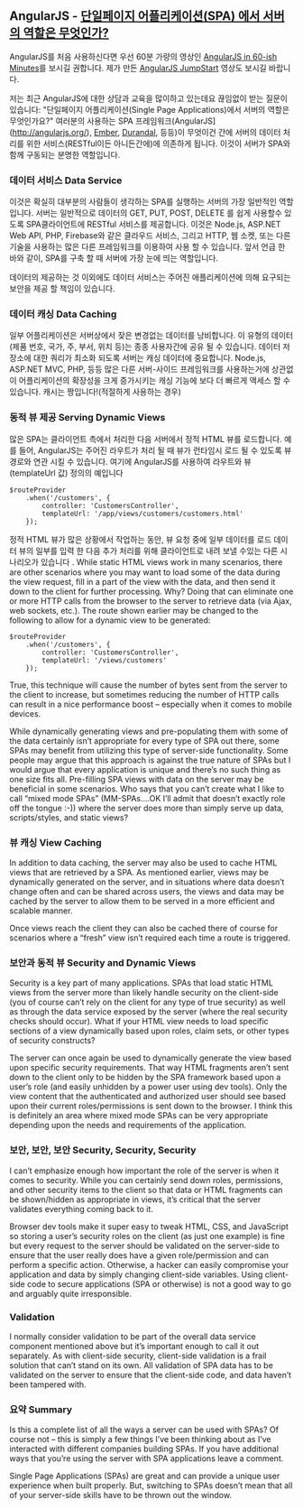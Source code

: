 ## AngularJS - [단일페이지 어플리케이션(SPA) 에서 서버의 역할은 무엇인가?](http://weblogs.asp.net/dwahlin/what-s-the-role-of-the-server-in-single-page-applications-spas)

AngularJS를 처음 사용하신다면 우선 60분 가량의 영상인 [AngularJS in 60-ish Minutes](http://weblogs.asp.net/dwahlin/archive/2013/04/12/video-tutorial-angularjs-fundamentals-in-60-ish-minutes.aspx)를 보시길 권합니다. 제가 만든 [AngularJS JumpStart](https://weblogs.asp.net/dwahlin/the-angularjs-jumpstart-video-training-course-has-been-released) 영상도 보시길 바랍니다. 

저는 최근 AngularJS에 대한 상담과 교육을 많이하고 있는데요 끊임없이 받는 질문이 있습니다: "단일페이지 어플리케이션(Single Page Applications)에서 서버의 역할은 무엇인가요?" 여러분의 사용하는 SPA 프레임워크(AngularJS](http://angularjs.org/), [Ember](http://emberjs.com/), [Durandal](http://durandaljs.com/), 등등)이 무엇이건 간에 서버의 데이터 처리를 위한 서비스(RESTful이든 아니든간에)에 의존하게 됩니다. 이것이 서버가 SPA와 함께 구동되는 분명한 역할입니다.

### 데이터 서비스 Data Service

이것은 확실히 대부분의 사람들이 생각하는 SPA를 실행하는 서버의 가장 일반적인 역할입니다. 서버는 일반적으로 데이터의 GET, PUT, POST, DELETE 를 쉽게 사용할수 있도록 SPA클라이언트에 RESTful 서비스를 제공합니다.  이것은 Node.js, ASP.NET Web API, PHP, Firebase와 같은 클라우드 서비스, 그리고 HTTP, 웹 소켓, 또는 다른 기술을 사용하는 많은 다른 프레임워크를 이용하여 사용 할 수 있습니다. 앞서 언급 한 바와 같이, SPA를 구축 할 때 서버에 가장 눈에 띄는 역할입니다.

데이터의 제공하는 것 이외에도 데이터 서비스는 주어진 애플리케이션에 의해 요구되는 보안을 제공 할 책임이 있습니다.

### 데이터 캐싱 Data Caching

일부 어플리케이션은 서버상에서 잦은 변경없는 데이터를 낭비합니다. 이 유형의 데이터(제품 번호, 국가, 주, 부서, 위치 등)는 종종 사용자간에 공유 될 수 있습니다. 데이터 저장소에 대한 쿼리가 최소화 되도록 서버는 캐싱 데이터에 중요합니다. Node.js, ASP.NET MVC, PHP, 등등 많은 다른 서버-사이드 프레임워크를 사용하는거에 상관없이 어플리케이션의 확장성을 크게 증가시키는 캐싱 기능에 보다 더 빠르게 액세스 할 수 있습니다. 캐시는 짱입니다!(적절하게 사용하는 경우)

 
### 동적 뷰 제공 Serving Dynamic Views

많은 SPA는 클라이언트 측에서 처리한 다음 서버에서 정적 HTML 뷰를 로드합니다. 예를 들어, AngularJS는  주어진 라우트가 처리 될 때 뷰가 런타임시 로드 될 수 있도록 뷰 경로와 연관 시킬 수 있습니다. 여기에 AngularJS를 사용하여 라우트와 뷰 (templateUrl 값) 정의의 예입니다 

    $routeProvider
        .when('/customers', {
            controller: 'CustomersController',
            templateUrl: '/app/views/customers/customers.html'
        });

정적 HTML 뷰가 많은 상황에서 작업하는 동안, 뷰 요청 중에 일부 데이터를 로드 데이터 뷰의 일부를 입력 한 다음 추가 처리를 위해 클라이언트로 내려 보낼 수있는 다른 시나리오가 있습니다 . While static HTML views work in many scenarios, there are other scenarios where you may want to load some of the data during the view request, fill in a part of the view with the data, and then send it down to the client for further processing. Why? Doing that can eliminate one or more HTTP calls from the browser to the server to retrieve data (via Ajax, web sockets, etc.). The route shown earlier may be changed to the following to allow for a dynamic view to be generated:

 

    $routeProvider
        .when('/customers', {
            controller: 'CustomersController',
            templateUrl: '/views/customers'
        });

 

True, this technique will cause the number of bytes sent from the server to the client to increase, but sometimes reducing the number of HTTP calls can result in a nice performance boost – especially when it comes to mobile devices.

While dynamically generating views and pre-populating them with some of the data certainly isn’t appropriate for every type of SPA out there, some SPAs may benefit from utilizing this type of server-side functionality. Some people may argue that this approach is against the true nature of SPAs but I would argue that every application is unique and there’s no such thing as one size fits all. Pre-filling SPA views with data on the server may be beneficial in some scenarios. Who says that you can’t create what I like to call “mixed mode SPAs” (MM-SPAs….OK I’ll admit that doesn’t exactly role off the tongue :-)) where the server does more than simply serve up data, scripts/styles, and static views?

 

### 뷰 캐싱 View Caching
In addition to data caching, the server may also be used to cache HTML views that are retrieved by a SPA. As mentioned earlier, views may be dynamically generated on the server, and in situations where data doesn’t change often and can be shared across users, the views and data may be cached by the server to allow them to be served in a more efficient and scalable manner.

Once views reach the client they can also be cached there of course for scenarios where a “fresh” view isn’t required each time a route is triggered.

 

### 보안과 동적 뷰 Security and Dynamic Views
Security is a key part of many applications. SPAs that load static HTML views from the server more than likely handle security on the client-side (you of course can’t rely on the client for any type of true security) as well as through the data service exposed by the server (where the real security checks should occur). What if your HTML view needs to load specific sections of a view dynamically based upon roles, claim sets, or other types of security constructs?

The server can once again be used to dynamically generate the view based upon specific security requirements. That way HTML fragments aren’t sent down to the client only to be hidden by the SPA framework based upon a user’s role (and easily unhidden by a power user using dev tools). Only the view content that the authenticated and authorized user should see based upon their current roles/permissions is sent down to the browser. I think this is definitely an area where mixed mode SPAs can be very appropriate depending upon the needs and requirements of the application.

 

 

### 보안, 보안, 보안 Security, Security, Security
I can’t emphasize enough how important the role of the server is when it comes to security. While you can certainly send down roles, permissions, and other security items to the client so that data or HTML fragments can be shown/hidden as appropriate in views, it’s critical that the server validates everything coming back to it.

Browser dev tools make it super easy to tweak HTML, CSS, and JavaScript so storing a user’s security roles on the client (as just one example) is fine but every request to the server should be validated on the server-side to ensure that the user really does have a given role/permission and can perform a specific action. Otherwise, a hacker can easily compromise your application and data by simply changing client-side variables. Using client-side code to secure applications (SPA or otherwise) is not a good way to go and arguably quite irresponsible.

### Validation
I normally consider validation to be part of the overall data service component mentioned above but it’s important enough to call it out separately. As with client-side security, client-side validation is a frail solution that can’t stand on its own. All validation of SPA data has to be validated on the server to ensure that the client-side code, and data haven’t been tampered with.

### 요약 Summary
Is this a complete list of all the ways a server can be used with SPAs? Of course not – this is simply a few things I’ve been thinking about as I’ve interacted with different companies building SPAs. If you have additional ways that you’re using the server with SPA applications leave a comment.

Single Page Applications (SPAs) are great and can provide a unique user experience when built properly. But, switching to SPAs doesn’t mean that all of your server-side skills have to be thrown out the window.
